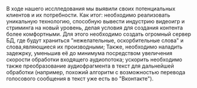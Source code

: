 В ходе нашего исслледования мы выявили своих потенциальных клиентов и их потребности. Как итог: необходимо реализовать уникальную технологию, способную вывести индустрию видеоигр и стриминга на новый уровень, делая условия для создания контента более комфортными. Для этого необходимо создать огромный сервер БД, где будут храниться "нежелательные, оскорбительные слова" и слова,являющиеся их производными; Также, необходимо наладить задежрку, уменьшив её до минимума посредством увеличения скорости обработки входящего аудиопотока; ускорить необходимо также преобразование аудиофрагмента в текст для дальнейшей обработки (например, похожий алгоритм с возможностью перевода голосового сообщения в текст уже есть во "Вконтакте").
